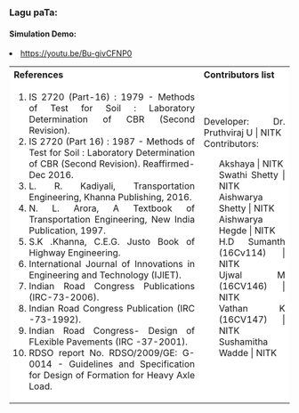 ### Lagu paTa:

#### Simulation Demo:
<li><a href="https://youtu.be/Bu-givCFNP0">https://youtu.be/Bu-givCFNP0</a></li>


<table style="text-align:justify;margin-top:15px;">
<tr style="background-color: white">
<th>References</th>
<th>Contributors list</th>
</tr>
<tr style="text-align:justify;padding-top:0px;background-color: white">
<td style="text-align:justify;padding-top:0px">
<ol style="padding-top:0px">
  <li>IS 2720 (Part-16) : 1979 - Methods of Test for Soil : Laboratory Determination of CBR (Second Revision).</li>
  <li>IS 2720 (Part 16) : 1987 - Methods of Test for Soil : Laboratory Determination of CBR (Second Revision). Reaffirmed- Dec 2016.</li>
  <li>L. R. Kadiyali, Transportation Engineering, Khanna Publishing, 2016.</li>
  <li>N. L. Arora, A Textbook of Transportation Engineering, New India Publication, 1997.</li>
  <li>S.K .Khanna, C.E.G. Justo Book of Highway Engineering.</li>
  <li>International Journal of Innovations in Engineering and Technology (IJIET).</li>
  <li>Indian Road Congress Publications (IRC-73-2006).</li>
  <li>Indian Road Congress Publication (IRC -73-1992).</li>
  <li>Indian Road Congress- Design of FLexible Pavements (IRC -37-2001).</li>
  <li>RDSO report No. RDSO/2009/GE: G-0014 - Guidelines and Specification for Design of Formation for Heavy Axle Load.</li>
</ol>
</td>
<td style="text-align:justify;padding-top:0px">Developer: Dr. Pruthviraj U | NITK</br>
Contributors:
<ul style="list-style-type: none;">
<li>Akshaya | NITK</li>
<li>Swathi Shetty | NITK</li>
<li>Aishwarya Shetty | NITK</li>
<li>Aishwarya Hegde | NITK</li>
<li>H.D Sumanth (16Cv114) | NITK</li>
<li>Ujwal M (16CV146) | NITK</li>
<li>Vathan K (16CV147) | NITK</li>
<li>Sushamitha Wadde | NITK</li>
</ul></td>
</tr>
</table>



